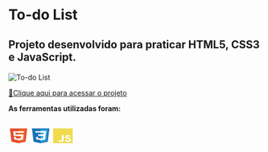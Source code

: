 ## <h1>To-do List</h1>
<h2>Projeto desenvolvido para praticar HTML5, CSS3 e JavaScript.</h2>

<img align="center" alt="To-do List" src="">

[🔗Clique aqui para acessar o projeto](https://davivieira10.github.io/to-do-list/)

<b>As ferramentas utilizadas foram:</b>
<div style="display: inline_block"><br>
  <img align="center" alt="Davi-HTML" height="30" width="40" src="https://raw.githubusercontent.com/devicons/devicon/master/icons/html5/html5-original.svg">
  <img align="center" alt="Davi-CSS" height="30" width="40" src="https://raw.githubusercontent.com/devicons/devicon/master/icons/css3/css3-original.svg">
  <img align="center" alt="Davi-Js" height="30" width="40" src="https://raw.githubusercontent.com/devicons/devicon/master/icons/javascript/javascript-plain.svg">
</div>

